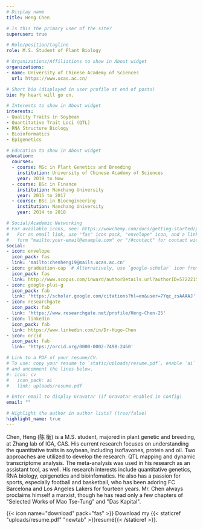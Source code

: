 ```yaml
---
# Display name
title: Heng Chen

# Is this the primary user of the site?
superuser: true

# Role/position/tagline
role: M.S. Student of Plant Biology

# Organizations/Affiliations to show in About widget
organizations:
- name: University of Chinese Academy of Sciences
  url: https://www.ucas.ac.cn/

# Short bio (displayed in user profile at end of posts)
bio: My heart will go on.

# Interests to show in About widget
interests:
- Quality Traits in Soybean
- Quantitative Trait Loci (QTL)
- RNA Structure Biology
- Bioinformatics
- Epigenetics

# Education to show in About widget
education:
  courses:
  - course: MSc in Plant Genetics and Breeding
    institution: University of Chinese Academy of Sciences
    year: 2019 to Now
  - course: BSc in Finance
    institution: Nanchang University
    year: 2015 to 2017
  - course: BSc in Bioengineering
    institution: Nanchang University
    year: 2014 to 2018

# Social/Academic Networking
# For available icons, see: https://wowchemy.com/docs/getting-started/page-builder/#icons
#   For an email link, use "fas" icon pack, "envelope" icon, and a link in the
#   form "mailto:your-email@example.com" or "/#contact" for contact widget.
social:
- icon: envelope
  icon_pack: fas
  link: 'mailto:chenheng19@mails.ucas.ac.cn'
- icon: graduation-cap  # Alternatively, use `google-scholar` icon from `ai` icon pack
  icon_pack: fas
  link: http://www.scopus.com/inward/authorDetails.url?authorID=57222151727&partnerID=MN8TOARS
- icon: google-plus-g
  icon_pack: fab
  link: 'https://scholar.google.com/citations?hl=en&user=7Yqc_zsAAAAJ'
- icon: researchgate
  icon_pack: fab
  link: 'https://www.researchgate.net/profile/Heng-Chen-25'
- icon: linkedin
  icon_pack: fab
  link: https://www.linkedin.com/in/Dr-Hugo-Chen
- icon: orcid
  icon_pack: fab
  link: 'https://orcid.org/0000-0002-7498-2460'

# Link to a PDF of your resume/CV.
# To use: copy your resume to `static/uploads/resume.pdf`, enable `ai` icons in `params.toml`, 
# and uncomment the lines below.
#- icon: cv
#   icon_pack: ai
#   link: uploads/resume.pdf

# Enter email to display Gravatar (if Gravatar enabled in Config)
email: ""

# Highlight the author in author lists? (true/false)
highlight_name: true
---
```


Chen, Heng (陈  衡) is a M.S. student, majored in plant genetic and breeding, at Zhang lab of IGA, CAS. His current research focuses on understanding the quantitative traits in soybean, including isoflavones, protein and oil. Two approaches are utilized to develop the research: QTL mapping and dynamic transcriptome analysis. The meta-analysis was used in his research as an assistant tool, as well. His research interests include quantitative genetics, RNA biology, epigenetics and bioinfomatics. He also has a passion for sports, especially football and basketball, who has been adoring FC Barcelona and Los Angeles Lakers for fourteen years. Mr. Chen always proclaims himself a marxist, though he has read only a few chapters of "Selected Works of Mao Tse-Tung" and "Das Kapital".

{{< icon name="download" pack="fas" >}} Download my {{< staticref "uploads/resume.pdf" "newtab" >}}resumé{{< /staticref >}}.
